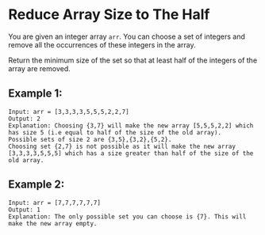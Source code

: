 #  Reduce Array Size to The Half

You are given an integer array `arr`. You can choose a set of integers and remove all the occurrences of these integers in the array.

Return the minimum size of the set so that at least half of the integers of the array are removed.

 
## **Example 1:**
```
Input: arr = [3,3,3,3,5,5,5,2,2,7]
Output: 2
Explanation: Choosing {3,7} will make the new array [5,5,5,2,2] which has size 5 (i.e equal to half of the size of the old array).
Possible sets of size 2 are {3,5},{3,2},{5,2}.
Choosing set {2,7} is not possible as it will make the new array [3,3,3,3,5,5,5] which has a size greater than half of the size of the old array.
```

## **Example 2:**
```
Input: arr = [7,7,7,7,7,7]
Output: 1
Explanation: The only possible set you can choose is {7}. This will make the new array empty.
```

